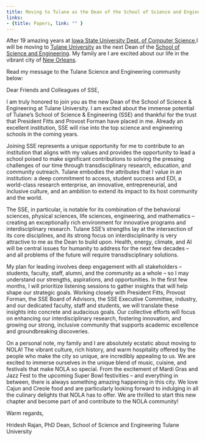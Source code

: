 ```yaml
---
title: Moving to Tulane as the Dean of the School of Science and Engineering  
links:
- {title: Papers, link: "" }
---
```


After 19 amazing years at [Iowa State University Dept. of Computer Science](https://www.cs.iastate.edu),I will be moving to 
[Tulane University](https://tulane.edu)
as the next Dean of the [School of Science and Engineering](https://sse.tulane.edu).
My family are I are excited about our life in the vibrant city of 
[New Orleans](https://en.wikipedia.org/wiki/New_Orleans).

Read my message to the Tulane Science and Engineering community below:  

Dear Friends and Colleagues of SSE,

I am truly honored to join you as the new Dean of the School of Science & Engineering at Tulane University.  I am excited about the immense potential of Tulane’s School of Science & Engineering (SSE) and thankful for the trust that President Fitts and Provost Forman have placed in me.  Already an excellent institution, SSE will rise into the top science and engineering schools in the coming years.

Joining SSE represents a unique opportunity for me to contribute to an institution that aligns with my values and provides the opportunity to lead a school poised to make significant contributions to solving the pressing challenges of our time through transdisciplinary research, education, and community outreach.  Tulane embodies the attributes that I value in an institution: a deep commitment to access, student success and EDI, a world-class research enterprise, an innovative, entrepreneurial, and inclusive culture, and an ambition to extend its impact to its host community and the world. 

The SSE, in particular, is notable for its combination of the behavioral sciences, physical sciences, life sciences, engineering, and mathematics – creating an exceptionally rich environment for innovative programs and interdisciplinary research.  Tulane SSE’s strengths lay at the intersection of its core disciplines, and its strong focus on interdisciplinarity is very attractive to me as the Dean to build upon.  Health, energy, climate, and AI will be central issues for humanity to address for the next few decades – and all problems of the future will require transdisciplinary solutions.  

My plan for leading involves deep engagement with all stakeholders – students, faculty, staff, alumni, and the community as a whole – so I may understand our strengths, aspirations, and opportunities.  In the first few months, I will prioritize listening sessions to gather insights that will help shape our strategic goals.  Working closely with President Fitts, Provost Forman, the SSE Board of Advisors, the SSE Executive Committee, industry, and our dedicated faculty, staff and students, we will translate these insights into concrete and audacious goals.  Our collective efforts will focus on enhancing our interdisciplinary research, fostering innovation, and growing our strong, inclusive community that supports academic excellence and groundbreaking discoveries.

On a personal note, my family and I are absolutely ecstatic about moving to NOLA!  The vibrant culture, rich history, and warm hospitality offered by the people who make the city so unique, are incredibly appealing to us.  We are excited to immerse ourselves in the unique blend of music, cuisine, and festivals that make NOLA so special.  From the excitement of Mardi Gras and Jazz Fest to the upcoming Super Bowl festivities – and everything in between, there is always something amazing happening in this city.  We love Cajun and Creole food and are particularly looking forward to indulging in all the culinary delights that NOLA has to offer.  We are thrilled to start this new chapter and become part of and contribute to the NOLA community!

Warm regards,

Hridesh Rajan, PhD
Dean, School of Science and Engineering
Tulane University
